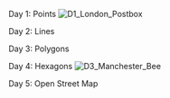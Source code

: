 Day 1: Points
![D1_London_Postbox](https://user-images.githubusercontent.com/79040885/140583737-ba224dc3-415a-407e-9b4b-8b335d339c97.png)


Day 2: Lines


Day 3: Polygons


Day 4: Hexagons
![D3_Manchester_Bee](https://user-images.githubusercontent.com/79040885/140583751-d912848e-3d52-4906-8d21-29d6878857a5.png)


Day 5: Open Street Map

